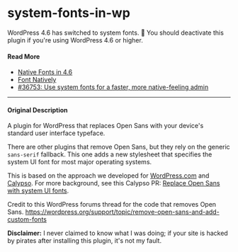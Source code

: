 # system-fonts-in-wp

WordPress 4.6 has switched to system fonts. 🎉 You should deactivate this plugin if you're using WordPress 4.6 or higher.

#### Read More

* [Native Fonts in 4.6](https://make.wordpress.org/core/2016/07/07/native-fonts-in-4-6/)
* [Font Natively](https://make.wordpress.org/core/features/font-natively/)
* [#36753: Use system fonts for a faster, more native-feeling admin](https://core.trac.wordpress.org/ticket/36753)

---------------------

#### Original Description

A plugin for WordPress that replaces Open Sans with your device's standard user interface typeface.

There are other plugins that remove Open Sans, but they rely on the generic `sans-serif` fallback. This one adds a new stylesheet that specifies the system UI font for most major operating systems.

This is based on the approach we developed for [WordPress.com](https://wordpress.com) and [Calypso](https://github.com/Automattic/calypso). For more background, see this Calypso PR: [Replace Open Sans with system UI fonts](http://github.com/Automattic/wp-calypso/pull/3016).

Credit to this WordPress forums thread for the code that removes Open Sans. https://wordpress.org/support/topic/remove-open-sans-and-add-custom-fonts

**Disclaimer:** I never claimed to know what I was doing; if your site is hacked by pirates after installing this plugin, it's not my fault.

